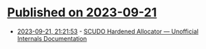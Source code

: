 # [Published on 2023-09-21](index.md)

* [2023-09-21, 21:21:53](https://lobste.rs/s/cjyajl/scudo_hardened_allocator_unofficial) - [SCUDO Hardened Allocator — Unofficial Internals Documentation](https://trenchant.io/scudo-hardened-allocator-unofficial-internals-documentation/)
